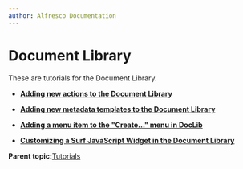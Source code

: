 ```yaml
---
author: Alfresco Documentation
---
```


# Document Library

These are tutorials for the Document Library.

-   **[Adding new actions to the Document Library](../tasks/dev-extensions-share-tutorials-add-action-doclib.md)**  

-   **[Adding new metadata templates to the Document Library](../tasks/dev-extensions-share-tutorials-add-metadata-template-doclib.md)**  

-   **[Adding a menu item to the "Create..." menu in DocLib](../tasks/dev-extensions-share-tutorials-add-menuitem-create-menu.md)**  

-   **[Customizing a Surf JavaScript Widget in the Document Library](../tasks/dev-extensions-share-tutorials-customizing-widget-instantiation.md)**  


**Parent topic:**[Tutorials](../concepts/dev-extensions-share-tutorials-intro.md)

